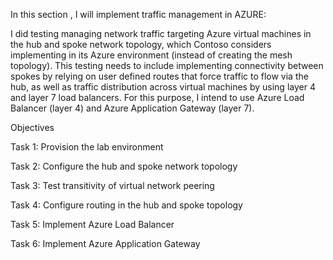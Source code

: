 In this section , I will implement traffic management in AZURE:

I did testing managing network traffic targeting Azure virtual machines in the hub and spoke network topology, 
which Contoso considers implementing in its Azure environment (instead of creating the mesh topology). 
This testing needs to include implementing connectivity between spokes by relying on user defined routes that 
force traffic to flow via the hub, as well as traffic distribution across virtual machines by using layer 4 
and layer 7 load balancers. For this purpose, I intend to use Azure Load Balancer (layer 4) and 
Azure Application Gateway (layer 7).

Objectives

Task 1: Provision the lab environment

Task 2: Configure the hub and spoke network topology

Task 3: Test transitivity of virtual network peering

Task 4: Configure routing in the hub and spoke topology

Task 5: Implement Azure Load Balancer

Task 6: Implement Azure Application Gateway